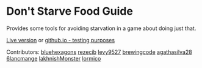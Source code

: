 # Don't Starve Food Guide

Provides some tools for avoiding starvation
in a game about doing just that.

[Live version](https://bluehexagons.com/foodguide) or
[github.io - testing purposes](https://Dot-Inni.github.io/foodguide/html/index.htm)

Contributors:
  [bluehexagons](https://github.com/bluehexagons)
  [rezecib](https://github.com/rezecib)
  [levy9527](https://github.com/levy9527)
  [brewingcode](https://github.com/brewingcode)
  [agathasilva28](https://github.com/agathasilva28)
  [6lancmange](https://github.com/6lancmange)
  [lakhnishMonster](https://github.com/lakhnishMonster)
  [lormico](https://github.com/lormico)
